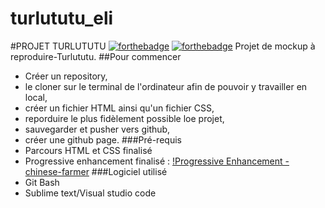 # turlututu_eli
#PROJET TURLUTUTU
[![forthebadge](https://forthebadge.com/images/badges/built-with-love.svg)](https://forthebadge.com)
[![forthebadge](https://forthebadge.com/images/badges/powered-by-electricity.svg)](https://forthebadge.com)
Projet de mockup à reproduire-Turlututu.
##Pour commencer
* Créer un repository, 
* le cloner sur le terminal de l'ordinateur afin de pouvoir y travailler en local,
* créer un fichier HTML ainsi qu'un fichier CSS,
* reporduire le plus fidèlement possible loe projet,
* sauvegarder et pusher vers github, 
* créer une github page.
###Pré-requis
* Parcours HTML et CSS finalisé
* Progressive enhancement finalisé : 
[!Progressive Enhancement - chinese-farmer](https://github.com/ElisandreL/chinese-farmer)
###Logiciel utilisé
* Git Bash
* Sublime text/Visual studio code
